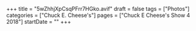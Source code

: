 +++
title = "5wZhhjXpCsqPFrr7HGko.avif"
draft = false
tags = ["Photos"]
categories = ["Chuck E. Cheese's"]
pages = ["Chuck E Cheese's Show 4 2018"]
startDate = ""
+++
